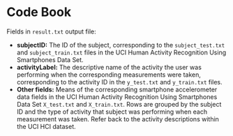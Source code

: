 Code Book
=========
Fields in `result.txt` output file:

- **subjectID:** The ID of the subject, corresponding to the `subject_test.txt`
  and `subject_train.txt` files in the UCI Human Activity Recognition Using
  Smartphones Data Set.
- **activityLabel:** The descriptive name of the activity the user was
  performing when the corresponding measurements were taken, corresponding to
  the activity ID in the `y_test.txt` and `y_train.txt` files.
- **Other fields:** Means of the corresponding smartphone accelerometer data
  fields in the UCI Human Activity Recognition Using Smartphones Data Set
  `X_test.txt` and `X_train.txt`. Rows are grouped by the subject ID and the
  type of activity that subject was performing when each measurement was taken.
  Refer back to the activity descriptions within the UCI HCI dataset.